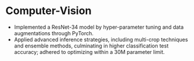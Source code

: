 # Computer-Vision
* Implemented a ResNet-34 model by hyper-parameter tuning and data augmentations through PyTorch.
* Applied advanced inference strategies, including multi-crop techniques and ensemble methods, culminating in higher classification test accuracy; adhered to optimizing within a 30M parameter limit.
